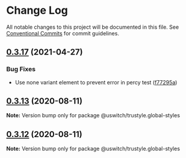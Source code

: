 # Change Log

All notable changes to this project will be documented in this file.
See [Conventional Commits](https://conventionalcommits.org) for commit guidelines.

## [0.3.17](https://github.com/uswitch/trustyle/compare/@uswitch/trustyle.global-styles@0.3.16...@uswitch/trustyle.global-styles@0.3.17) (2021-04-27)


### Bug Fixes

* Use none variant element to prevent error in percy test ([f77295a](https://github.com/uswitch/trustyle/commit/f77295a))





## [0.3.13](https://github.com/uswitch/trustyle/compare/@uswitch/trustyle.global-styles@0.3.12...@uswitch/trustyle.global-styles@0.3.13) (2020-08-11)

**Note:** Version bump only for package @uswitch/trustyle.global-styles





## [0.3.12](https://github.com/uswitch/trustyle/compare/@uswitch/trustyle.global-styles@0.3.11...@uswitch/trustyle.global-styles@0.3.12) (2020-08-11)

**Note:** Version bump only for package @uswitch/trustyle.global-styles

